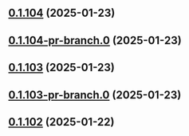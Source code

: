 ## [0.1.104](https://github.com/latha-414/AWS-CICD-web-app/compare/v0.1.104-pr-branch.0...v0.1.104) (2025-01-23)



## [0.1.104-pr-branch.0](https://github.com/latha-414/AWS-CICD-web-app/compare/v0.1.103...v0.1.104-pr-branch.0) (2025-01-23)



## [0.1.103](https://github.com/latha-414/AWS-CICD-web-app/compare/v0.1.103-pr-branch.0...v0.1.103) (2025-01-23)



## [0.1.103-pr-branch.0](https://github.com/latha-414/AWS-CICD-web-app/compare/v0.1.102...v0.1.103-pr-branch.0) (2025-01-23)



## [0.1.102](https://github.com/latha-414/AWS-CICD-web-app/compare/v0.1.102-pr-branch.0...v0.1.102) (2025-01-22)



